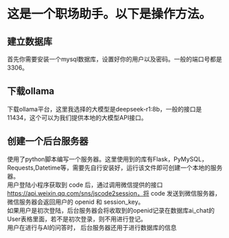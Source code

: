 # 这是一个职场助手。以下是操作方法。 <br />
## 建立数据库
首先你需要安装一个mysql数据库，设置好你的用户以及密码。一般的端口号都是3306。
## 下载ollama
下载ollama平台，这里我选择的大模型是deepseek-r1:8b，一般的接口是11434，这个可以为我们提供本地的大模型API接口。
## 创建一个后台服务器
使用了python脚本编写一个服务器。这里使用到的库有Flask，PyMySQL，Requests,Datetime等，需要先自行安装好，运行该文件即可创建一个本地的服务器。<br />
用户登陆小程序获取到 code 后，通过调用微信提供的接口 https://api.weixin.qq.com/sns/jscode2session，将 code 发送到微信服务器，微信服务器会返回用户的 openid 和 session_key。<br />
如果用户是初次登陆，后台服务器会将收取到的openid记录在数据库ai_chat的User表格里面，若不是初次登录，则不用进行登记。<br />
用户在进行与AI的问答时，
后台服务器还用于进行数据库的信息


